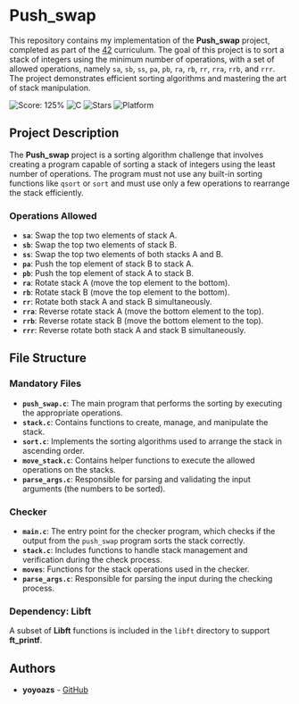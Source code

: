 # Push_swap

This repository contains my implementation of the **Push_swap** project, completed as part of the [42](https://www.42.fr/) curriculum. The goal of this project is to sort a stack of integers using the minimum number of operations, with a set of allowed operations, namely `sa`, `sb`, `ss`, `pa`, `pb`, `ra`, `rb`, `rr`, `rra`, `rrb`, and `rrr`. The project demonstrates efficient sorting algorithms and mastering the art of stack manipulation.

![Score: 125%](https://img.shields.io/badge/Score-125%25-green?style=flat&logo=42)
![C](https://img.shields.io/badge/language-C-blue)
![Stars](https://img.shields.io/github/stars/yoyoazs/42-projects?style=social)
![Platform](https://img.shields.io/badge/Platform-Linux-blue)

## Project Description

The **Push_swap** project is a sorting algorithm challenge that involves creating a program capable of sorting a stack of integers using the least number of operations. The program must not use any built-in sorting functions like `qsort` or `sort` and must use only a few operations to rearrange the stack efficiently.

### Operations Allowed

- **`sa`**: Swap the top two elements of stack A.
- **`sb`**: Swap the top two elements of stack B.
- **`ss`**: Swap the top two elements of both stacks A and B.
- **`pa`**: Push the top element of stack B to stack A.
- **`pb`**: Push the top element of stack A to stack B.
- **`ra`**: Rotate stack A (move the top element to the bottom).
- **`rb`**: Rotate stack B (move the top element to the bottom).
- **`rr`**: Rotate both stack A and stack B simultaneously.
- **`rra`**: Reverse rotate stack A (move the bottom element to the top).
- **`rrb`**: Reverse rotate stack B (move the bottom element to the top).
- **`rrr`**: Reverse rotate both stack A and stack B simultaneously.

## File Structure

### Mandatory Files

- **`push_swap.c`**: The main program that performs the sorting by executing the appropriate operations.
- **`stack.c`**: Contains functions to create, manage, and manipulate the stack.
- **`sort.c`**: Implements the sorting algorithms used to arrange the stack in ascending order.
- **`move_stack.c`**: Contains helper functions to execute the allowed operations on the stacks.
- **`parse_args.c`**: Responsible for parsing and validating the input arguments (the numbers to be sorted).

### Checker

- **`main.c`**: The entry point for the checker program, which checks if the output from the `push_swap` program sorts the stack correctly.
- **`stack.c`**: Includes functions to handle stack management and verification during the check process.
- **`moves`**: Functions for the stack operations used in the checker.
- **`parse_args.c`**: Responsible for parsing the input during the checking process.

### Dependency: Libft

A subset of **Libft** functions is included in the `libft` directory to support **ft_printf**.

## Authors

- **yoyoazs** - [GitHub](https://github.com/yoyoazs)